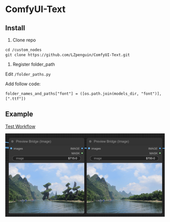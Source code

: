 # ComfyUI-Text

## Install
1. Clone repo
```
cd /custom_nodes
git clone https://github.com/LZpenguin/ComfyUI-Text.git
```
1. Register folder_path

Edit  `/folder_paths.py`

Add follow code:
```
folder_names_and_paths["font"] = ([os.path.join(models_dir, "font")], [".ttf"])
```

## Example
[Test Workflow](./example/font_merge.json)

![](./example/image.png)